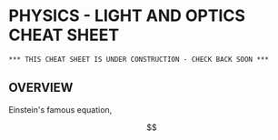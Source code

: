 # PHYSICS - LIGHT AND OPTICS CHEAT SHEET

```txt
*** THIS CHEAT SHEET IS UNDER CONSTRUCTION - CHECK BACK SOON ***
```

## OVERVIEW

Einstein's famous equation,

<p align="center"><img alt="$$&#10;E=mc^2&#10;$$" src="svgs/3abb8c75967ebfdd6439c56912f3d75a.svg" align="middle" width="62.901135pt" height="14.175084pt"/></p>
